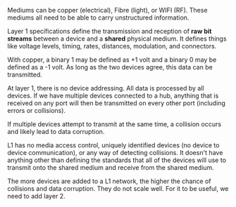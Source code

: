 Mediums can be copper (electrical), Fibre (light), or WIFI (RF).
These mediums all need to be able to carry unstructured information.

Layer 1 specifications define the transmission and reception of **raw bit streams** between a device and a **shared** physical medium. It defines things like voltage levels, timing, rates, distances, modulation, and connectors.

With copper, a binary 1 may be defined as +1 volt and a binary 0 may be defined as a -1 volt. As long as the two devices agree, this data can be transmitted.

At layer 1, there is no device addressing. All data is processed by all devices. If we have multiple devices connected to a hub, anything that is received on any port will then be transmitted on every other port (including errors or collisions).

If multiple devices attempt to transmit at the same time, a collision occurs and likely lead to data corruption.

L1 has no media access control, uniquely identified devices (no device to device communication), or any way of detecting collisions. It doesn't have anything other than defining the standards that all of the devices will use to transmit onto the shared medium and receive from the shared medium.

The more devices are added to a L1 network, the higher the chance of collisions and data corruption. They do not scale well. For it to be useful, we need to add layer 2.
